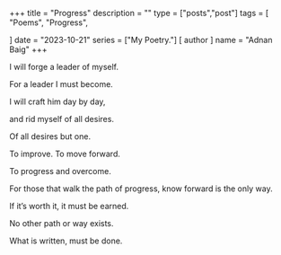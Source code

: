 +++
title = "Progress"
description = ""
type = ["posts","post"]
tags = [
    "Poems",
    "Progress",
    
]
date = "2023-10-21"
series = ["My Poetry."]
[ author ]
  name = "Adnan Baig"
+++

I will forge a leader of myself.

For a leader I must become.

I will craft him day by day,

and rid myself of all desires.

Of all desires but one.

To improve. To move forward.

To progress and overcome.

For those that walk the path of progress, know forward is the only way.

If it’s worth it, it must be earned.

No other path or way exists.

What is written, must be done.
